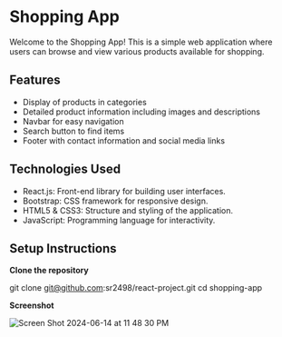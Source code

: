 # Shopping App

Welcome to the Shopping App! This is a simple web application where users can browse and view various products available for shopping.

## Features

- Display of products in categories
- Detailed product information including images and descriptions
- Navbar for easy navigation
- Search button to find items
- Footer with contact information and social media links

## Technologies Used

- React.js: Front-end library for building user interfaces.
- Bootstrap: CSS framework for responsive design.
- HTML5 & CSS3: Structure and styling of the application.
- JavaScript: Programming language for interactivity.

## Setup Instructions

**Clone the repository**

   git clone git@github.com:sr2498/react-project.git
   cd shopping-app

**Screenshot**

![Screen Shot 2024-06-14 at 11 48 30 PM](https://github.com/sr2498/react-project/assets/134464080/337b0795-d6cf-4ab8-920f-df1d4ca0cd47)
